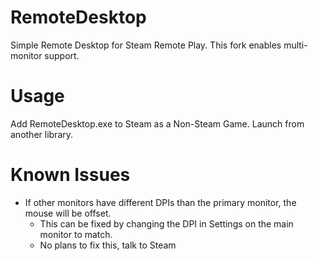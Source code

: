 # RemoteDesktop
Simple Remote Desktop for Steam Remote Play. This fork enables multi-monitor support.

# Usage
Add RemoteDesktop.exe to Steam as a Non-Steam Game. Launch from another library.

# Known Issues
- If other monitors have different DPIs than the primary monitor, the mouse will be offset.
  - This can be fixed by changing the DPI in Settings on the main monitor to match.
  - No plans to fix this, talk to Steam
